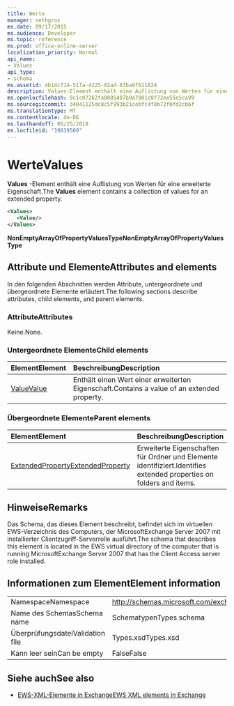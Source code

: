 ```yaml
---
title: Werte
manager: sethgros
ms.date: 09/17/2015
ms.audience: Developer
ms.topic: reference
ms.prod: office-online-server
localization_priority: Normal
api_name:
- Values
api_type:
- schema
ms.assetid: 4b14c714-51fa-4225-82ad-83ba9f611824
description: Values-Element enthält eine Auflistung von Werten für eine erweiterte Eigenschaft.
ms.openlocfilehash: 9c1c07262fa0085487b9a7081c8f72ee55e5ca99
ms.sourcegitcommit: 34041125dc8c5f993b21cebfc4f8b72f0fd2cb6f
ms.translationtype: MT
ms.contentlocale: de-DE
ms.lasthandoff: 06/25/2018
ms.locfileid: "19839500"
---
```

# <a name="values"></a><span data-ttu-id="4cc52-103">Werte</span><span class="sxs-lookup"><span data-stu-id="4cc52-103">Values</span></span>

<span data-ttu-id="4cc52-104">**Values** -Element enthält eine Auflistung von Werten für eine erweiterte Eigenschaft.</span><span class="sxs-lookup"><span data-stu-id="4cc52-104">The **Values** element contains a collection of values for an extended property.</span></span> 
  
```xml
<Values>
   <Value/>
</Values>
```

<span data-ttu-id="4cc52-105">**NonEmptyArrayOfPropertyValuesType**</span><span class="sxs-lookup"><span data-stu-id="4cc52-105">**NonEmptyArrayOfPropertyValuesType**</span></span>

## <a name="attributes-and-elements"></a><span data-ttu-id="4cc52-106">Attribute und Elemente</span><span class="sxs-lookup"><span data-stu-id="4cc52-106">Attributes and elements</span></span>

<span data-ttu-id="4cc52-107">In den folgenden Abschnitten werden Attribute, untergeordnete und übergeordnete Elemente erläutert.</span><span class="sxs-lookup"><span data-stu-id="4cc52-107">The following sections describe attributes, child elements, and parent elements.</span></span>
  
### <a name="attributes"></a><span data-ttu-id="4cc52-108">Attribute</span><span class="sxs-lookup"><span data-stu-id="4cc52-108">Attributes</span></span>

<span data-ttu-id="4cc52-109">Keine.</span><span class="sxs-lookup"><span data-stu-id="4cc52-109">None.</span></span>
  
### <a name="child-elements"></a><span data-ttu-id="4cc52-110">Untergeordnete Elemente</span><span class="sxs-lookup"><span data-stu-id="4cc52-110">Child elements</span></span>

|<span data-ttu-id="4cc52-111">**Element**</span><span class="sxs-lookup"><span data-stu-id="4cc52-111">**Element**</span></span>|<span data-ttu-id="4cc52-112">**Beschreibung**</span><span class="sxs-lookup"><span data-stu-id="4cc52-112">**Description**</span></span>|
|:-----|:-----|
|[<span data-ttu-id="4cc52-113">Value</span><span class="sxs-lookup"><span data-stu-id="4cc52-113">Value</span></span>](value.md) <br/> |<span data-ttu-id="4cc52-114">Enthält einen Wert einer erweiterten Eigenschaft.</span><span class="sxs-lookup"><span data-stu-id="4cc52-114">Contains a value of an extended property.</span></span>  <br/> |
   
### <a name="parent-elements"></a><span data-ttu-id="4cc52-115">Übergeordnete Elemente</span><span class="sxs-lookup"><span data-stu-id="4cc52-115">Parent elements</span></span>

|<span data-ttu-id="4cc52-116">**Element**</span><span class="sxs-lookup"><span data-stu-id="4cc52-116">**Element**</span></span>|<span data-ttu-id="4cc52-117">**Beschreibung**</span><span class="sxs-lookup"><span data-stu-id="4cc52-117">**Description**</span></span>|
|:-----|:-----|
|[<span data-ttu-id="4cc52-118">ExtendedProperty</span><span class="sxs-lookup"><span data-stu-id="4cc52-118">ExtendedProperty</span></span>](extendedproperty.md) <br/> |<span data-ttu-id="4cc52-119">Erweiterte Eigenschaften für Ordner und Elemente identifiziert.</span><span class="sxs-lookup"><span data-stu-id="4cc52-119">Identifies extended properties on folders and items.</span></span>  <br/> |
   
## <a name="remarks"></a><span data-ttu-id="4cc52-120">Hinweise</span><span class="sxs-lookup"><span data-stu-id="4cc52-120">Remarks</span></span>

<span data-ttu-id="4cc52-121">Das Schema, das dieses Element beschreibt, befindet sich im virtuellen EWS-Verzeichnis des Computers, der MicrosoftExchange Server 2007 mit installierter Clientzugriff-Serverrolle ausführt.</span><span class="sxs-lookup"><span data-stu-id="4cc52-121">The schema that describes this element is located in the EWS virtual directory of the computer that is running MicrosoftExchange Server 2007 that has the Client Access server role installed.</span></span>
  
## <a name="element-information"></a><span data-ttu-id="4cc52-122">Informationen zum Element</span><span class="sxs-lookup"><span data-stu-id="4cc52-122">Element information</span></span>

|||
|:-----|:-----|
|<span data-ttu-id="4cc52-123">Namespace</span><span class="sxs-lookup"><span data-stu-id="4cc52-123">Namespace</span></span>  <br/> |http://schemas.microsoft.com/exchange/services/2006/types  <br/> |
|<span data-ttu-id="4cc52-124">Name des Schemas</span><span class="sxs-lookup"><span data-stu-id="4cc52-124">Schema name</span></span>  <br/> |<span data-ttu-id="4cc52-125">Schematypen</span><span class="sxs-lookup"><span data-stu-id="4cc52-125">Types schema</span></span>  <br/> |
|<span data-ttu-id="4cc52-126">Überprüfungsdatei</span><span class="sxs-lookup"><span data-stu-id="4cc52-126">Validation file</span></span>  <br/> |<span data-ttu-id="4cc52-127">Types.xsd</span><span class="sxs-lookup"><span data-stu-id="4cc52-127">Types.xsd</span></span>  <br/> |
|<span data-ttu-id="4cc52-128">Kann leer sein</span><span class="sxs-lookup"><span data-stu-id="4cc52-128">Can be empty</span></span>  <br/> |<span data-ttu-id="4cc52-129">False</span><span class="sxs-lookup"><span data-stu-id="4cc52-129">False</span></span>  <br/> |
   
## <a name="see-also"></a><span data-ttu-id="4cc52-130">Siehe auch</span><span class="sxs-lookup"><span data-stu-id="4cc52-130">See also</span></span>

- [<span data-ttu-id="4cc52-131">EWS-XML-Elemente in Exchange</span><span class="sxs-lookup"><span data-stu-id="4cc52-131">EWS XML elements in Exchange</span></span>](ews-xml-elements-in-exchange.md)

